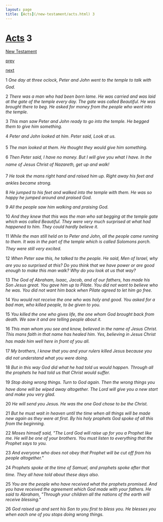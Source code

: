 ```yaml
---
layout: page
title: [Acts](/new-testament/acts.html) 3
---
```


# [Acts](/new-testament/acts.html) 3

[New Testament](/new-testament.html)


[prev](/new-testament/acts/acts-2.html)


[next](/new-testament/acts/acts-4.html)

1 _One day at three oclock, Peter and John went to the temple to talk with God._

2 _There was a man who had been born lame. He was carried and was laid at the gate of the temple every day. The gate was called Beautiful. He was brought there to beg. He asked for money from the people who went into the temple._

3 _This man saw Peter and John ready to go into the temple. He begged them to give him something._

4 _Peter and John looked at him. Peter said, Look at us._

5 _The man looked at them. He thought they would give him something._

6 _Then Peter said, I have no money. But I will give you what I have. In the name of Jesus Christ of Nazareth, get up and walk!_

7 _He took the mans right hand and raised him up. Right away his feet and ankles became strong._

8 _He jumped to his feet and walked into the temple with them. He was so happy he jumped around and praised God._

9 _All the people saw him walking and praising God._

10 _And they knew that this was the man who sat begging at the temple gate which was called Beautiful. They were very much surprised at what had happened to him. They could hardly believe it._

11 _While the man still held on to Peter and John, all the people came running to them. It was in the part of the temple which is called Solomons porch. They were still very excited._

12 _When Peter saw this, he talked to the people. He said, Men of Israel, why are you so surprised at this? Do you think that we have power or are good enough to make this man walk? Why do you look at us that way?_

13 _The God of Abraham, Isaac, Jacob, and of our fathers, has made his Son Jesus great.  You gave him up to Pilate. You did not want to believe who he was. You did not want him back when Pilate agreed to let him go free._

14 _You would not receive the one who was holy and good. You asked for a bad man, who killed people, to be given to you._

15 _You killed the one who gives life, the one whom God brought back from death. We saw it and are telling people about it._

16 _This man whom you see and know, believed in the name of Jesus Christ. This mans faith in that name has healed him. Yes, believing in Jesus Christ has made him well here in front of you all._

17 _My brothers, I know that you and your rulers killed Jesus because you did not understand what you were doing._

18 _But in this way God did what he had told us would happen. Through all the prophets he had told us that Christ would suffer._

19 _Stop doing wrong things. Turn to God again. Then the wrong things you have done will be wiped away altogether. The Lord will give you a new start and make you very glad._

20 _He will send you Jesus. He was the one God chose to be the Christ._

21 _But he must wait in heaven until the time when all things will be made new again as they were at first. By his holy prophets God spoke of all this from the beginning._

22 _Moses himself said, "The Lord God will raise up for you a Prophet like me. He will be one of your brothers. You must listen to everything that the Prophet says to you._

23 _And everyone who does not obey that Prophet will be cut off from his people altogether."_

24 _Prophets spoke at the time of Samuel, and prophets spoke after that time. They all have told about these days also._

25 _You are the people who have received what the prophets promised. And you have received the agreement which God made with your fathers. He said to Abraham,  "Through your children all the nations of the earth will receive blessing."_

26 _God raised up and sent his Son to you first to bless you. He blesses you when each one of you stops doing wrong things._

